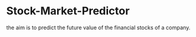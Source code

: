 # Stock-Market-Predictor
the aim is to predict the future value of the financial stocks of a company. 
